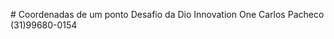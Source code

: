#   C o o r d e n a d a s   d e   u m   p o n t o  
  
 D e s a f i o   d a   D i o   I n n o v a t i o n   O n e  
  
  
  
 C a r l o s   P a c h e c o  
  
 ( 3 1 ) 9 9 6 8 0 - 0 1 5 4 
